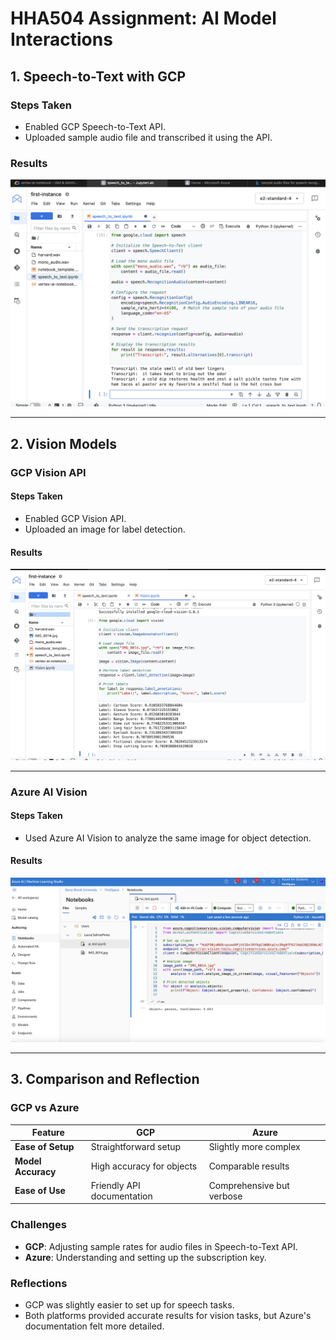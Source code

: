 # HHA504 Assignment: AI Model Interactions

## 1. Speech-to-Text with GCP
### Steps Taken
- Enabled GCP Speech-to-Text API.
- Uploaded sample audio file and transcribed it using the API.

### Results
![Speech-to-Text Results](images/GCP_Speech_1.png)

---

## 2. Vision Models
### GCP Vision API
#### Steps Taken
- Enabled GCP Vision API.
- Uploaded an image for label detection.

#### Results
![GCP Vision API Results](images/GCP_Vision.png)

---

### Azure AI Vision
#### Steps Taken
- Used Azure AI Vision to analyze the same image for object detection.

#### Results
![Azure AI Vision Results](images/Azure_object.png)

---

## 3. Comparison and Reflection
### GCP vs Azure
| Feature            | GCP                        | Azure                      |
|--------------------|----------------------------|----------------------------|
| **Ease of Setup**  | Straightforward setup      | Slightly more complex      |
| **Model Accuracy** | High accuracy for objects | Comparable results         |
| **Ease of Use**    | Friendly API documentation | Comprehensive but verbose  |

### Challenges
- **GCP**: Adjusting sample rates for audio files in Speech-to-Text API.
- **Azure**: Understanding and setting up the subscription key.

### Reflections
- GCP was slightly easier to set up for speech tasks.
- Both platforms provided accurate results for vision tasks, but Azure's documentation felt more detailed.
